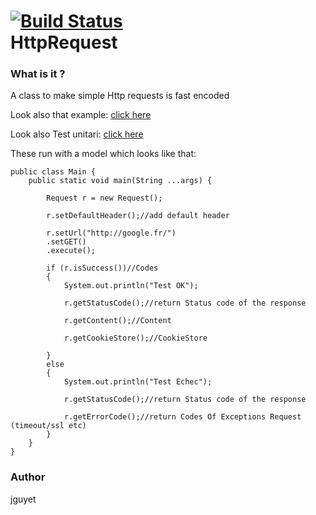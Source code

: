 [![Build Status](https://travis-ci.org/jguyet/HttpRequest.svg?branch=master)](https://travis-ci.org/jguyet/HttpRequest)  
HttpRequest
==========

### What is it ?
A class to make simple Http requests is fast encoded

Look also that example: [click here](https://github.com/jguyet/HttpRequest/blob/master/request/src/main/java/com/http/Main.java)

Look also Test unitari: [click here](https://github.com/jguyet/HttpRequest/blob/master/request/src/test/java/com/http/TestRequest.java)

These run with a model which looks like that:

    public class Main {
        public static void main(String ...args) {
            
			Request r = new Request();
			
			r.setDefaultHeader();//add default header
			
			r.setUrl("http://google.fr/")
			.setGET()
			.execute();
			
			if (r.isSuccess())//Codes
			{
				System.out.println("Test OK");
				
				r.getStatusCode();//return Status code of the response
				
				r.getContent();//Content
				
				r.getCookieStore();//CookieStore
				
			}
			else
			{
				System.out.println("Test Echec");
				
				r.getStatusCode();//return Status code of the response
				
				r.getErrorCode();//return Codes Of Exceptions Request (timeout/ssl etc)
			}
        }
    }

### Author
jguyet
